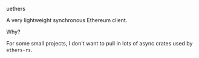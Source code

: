 uethers

A very lightweight synchronous Ethereum client.


Why?

For some small projects, I don't want to pull in lots of async crates used by `ethers-rs`.
